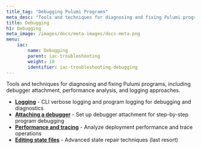 ```yaml
---
title_tag: "Debugging Pulumi Programs"
meta_desc: "Tools and techniques for diagnosing and fixing Pulumi programs."
title: Debugging
h1: Debugging
meta_image: /images/docs/meta-images/docs-meta.png
menu:
    iac:
        name: Debugging
        parent: iac-troubleshooting
        weight: 10
        identifier: iac-troubleshooting-debugging
---
```


Tools and techniques for diagnosing and fixing Pulumi programs, including debugger attachment, performance analysis, and logging approaches.

- **[Logging](/docs/iac/troubleshooting/debugging/logging/)** - CLI verbose logging and program logging for debugging and diagnostics
- **[Attaching a debugger](/docs/iac/troubleshooting/debugging/debugger-attachment/)** - Set up debugger attachment for step-by-step program debugging
- **[Performance and tracing](/docs/iac/troubleshooting/debugging/performance-tracing/)** - Analyze deployment performance and trace operations
- **[Editing state files](/docs/iac/troubleshooting/debugging/manual-state-editing/)** - Advanced state repair techniques (last resort)
